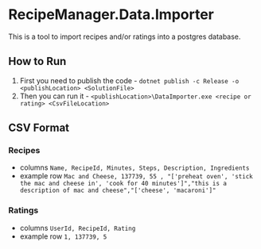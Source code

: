 # RecipeManager.Data.Importer
This is a tool to import recipes and/or ratings into a postgres database.

## How to Run
1. First you need to publish the code - `dotnet publish -c Release -o <publishLocation> <SolutionFile>`
2. Then you can run it - `<publishLocation>\DataImporter.exe <recipe or rating> <CsvFileLocation>`

## CSV Format

### Recipes 
* columns
  `Name, RecipeId, Minutes, Steps, Description, Ingredients`
* example row 
  `Mac and Cheese, 137739, 55 , "['preheat oven', 'stick the mac and cheese in', 'cook for 40 minutes']","this is a description of mac and cheese","['cheese', 'macaroni']"`
 
### Ratings 
* columns
  `UserId, RecipeId, Rating`
* example row 
  `1, 137739, 5`
